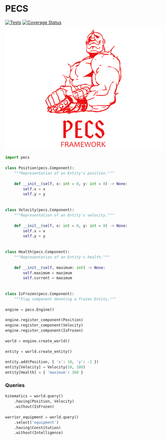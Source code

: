 # PECS
[![Tests](https://github.com/krummja/PECS/actions/workflows/main.yml/badge.svg)](https://github.com/krummja/PECS/actions/workflows/main.yml) [![Coverage Status](https://coveralls.io/repos/github/krummja/PECS/badge.svg?branch=master)](https://coveralls.io/github/krummja/PECS?branch=master)

![Armstrong](/assets/lm_pecs_armstrong.png)



```python
import pecs

class Position(pecs.Component):
    """Representation of an Entity's position."""

    def __init__(self, x: int = 0, y: int = 0) -> None:
        self.x = x
        self.y = y


class Velocity(pecs.Component):
    """Representation of an Entity's velocity."""
    
    def __init__(self, x: int = 0, y: int = 0) -> None:
        self.x = x
        self.y = y
        
        
class Health(pecs.Component):
    """Representation of an Entity's health."""
    
    def __init__(self, maximum: int) -> None:
        self.maximum = maximum
        self.current = maximum


class IsFrozen(pecs.Component):
    """Flag component denoting a frozen Entity."""

engine = pecs.Engine()

engine.register_component(Position)
engine.register_component(Velocity)
engine.register_component(IsFrozen)

world = engine.create_world()

entity = world.create_entity()

entity.add(Position, { 'x': 10, 'y': -2 })
entity[Velocity] = Velocity(10, 100)
entity[Health] = { 'maximum': 300 }
```

### Queries

```python
kinematics = world.query()
    .having(Position, Velocity)
    .without(IsFrozen)

warrior_equipment = world.query()
    .select('equipment')
    .having(Constitution)
    .without(Intelligence)
```
